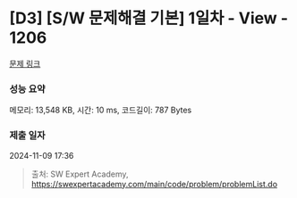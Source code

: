 # [D3] [S/W 문제해결 기본] 1일차 - View - 1206 

[문제 링크](https://swexpertacademy.com/main/code/problem/problemDetail.do?contestProbId=AV134DPqAA8CFAYh) 

### 성능 요약

메모리: 13,548 KB, 시간: 10 ms, 코드길이: 787 Bytes

### 제출 일자

2024-11-09 17:36



> 출처: SW Expert Academy, https://swexpertacademy.com/main/code/problem/problemList.do